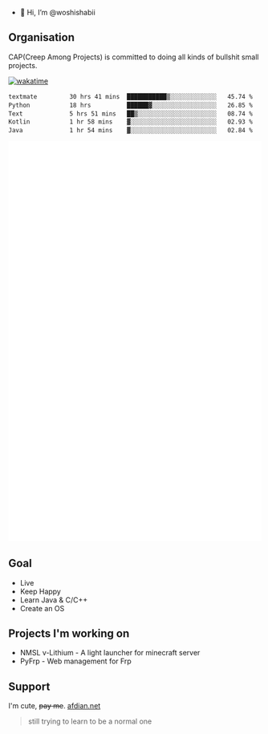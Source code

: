- 👋 Hi, I’m @woshishabii

## Organisation

CAP(Creep Among Projects) is committed to doing all kinds of bullshit small projects.

[![wakatime](https://wakatime.com/badge/user/34d02784-acc1-4a16-82d7-33fdb53c4ed6.svg)](https://wakatime.com/@34d02784-acc1-4a16-82d7-33fdb53c4ed6)

<!--START_SECTION:waka-->

```txt
textmate         30 hrs 41 mins  ███████████▒░░░░░░░░░░░░░   45.74 %
Python           18 hrs          ██████▓░░░░░░░░░░░░░░░░░░   26.85 %
Text             5 hrs 51 mins   ██▒░░░░░░░░░░░░░░░░░░░░░░   08.74 %
Kotlin           1 hr 58 mins    ▓░░░░░░░░░░░░░░░░░░░░░░░░   02.93 %
Java             1 hr 54 mins    ▓░░░░░░░░░░░░░░░░░░░░░░░░   02.84 %
```

<!--END_SECTION:waka-->

![card](https://github.com/woshishabii/netease-cloud-music-card/blob/main/card.svg)

## Goal
- Live
- Keep Happy
- Learn Java & C/C++
- Create an OS

## Projects I'm working on

- NMSL v-Lithium - A light launcher for minecraft server
- PyFrp - Web management for Frp


## Support
I'm cute, ~~pay me~~.
[afdian.net](https://afdian.net/a/woshishabi)

> still trying to learn to be a normal one

<!---
woshishabii/woshishabii is a ✨ special ✨ repository because its `README.md` (this file) appears on your GitHub profile.
You can click the Preview link to take a look at your changes.
--->
